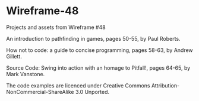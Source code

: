 # Wireframe-48
Projects and assets from Wireframe #48

An introduction to pathfinding in games, pages 50-55, by Paul Roberts.

How not to code: a guide to concise programming, pages 58-63, by Andrew Gillett.

Source Code: Swing into action with an homage to Pitfall!, pages 64-65, by Mark Vanstone.

The code examples are licenced under Creative Commons Attribution-NonCommercial-ShareAlike 3.0 Unported.

